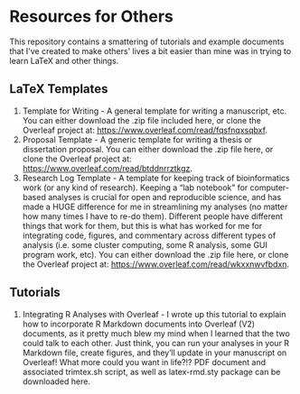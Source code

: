 # Resources for Others
This repository contains a smattering of tutorials and example documents that I've created to make others' lives a bit easier than mine was in trying to learn LaTeX and other things.

## LaTeX Templates
1. Template for Writing - A general template for writing a manuscript, etc. You can either download the .zip file included here, or clone the Overleaf project at: https://www.overleaf.com/read/fqsfnqxsqbxf.
2. Proposal Template - A generic template for writing a thesis or dissertation proposal. You can either download the .zip file here, or clone the Overleaf project at: https://www.overleaf.com/read/btddnrrztkgz.
3. Research Log Template - A template for keeping track of bioinformatics work (or any kind of research). Keeping a “lab notebook” for computer-based analyses is crucial for open and reproducible science, and has made a HUGE difference for me in streamlining my analyses (no matter how many times I have to re-do them). Different people have different things that work for them, but this is what has worked for me for integrating code, figures, and commentary across different types of analysis (i.e. some cluster computing, some R analysis, some GUI program work, etc). You can either download the .zip file here, or clone the Overleaf project at: https://www.overleaf.com/read/wkxxnwvfbdxn.

## Tutorials
1. Integrating R Analyses with Overleaf - I wrote up this tutorial to explain how to incorporate R Markdown documents into Overleaf (V2) documents, as it pretty much blew my mind when I learned that the two could talk to each other. Just think, you can run your analyses in your R Markdown file, create figures, and they’ll update in your manuscript on Overleaf! What more could you want in life?!? PDF document and associated trimtex.sh script, as well as latex-rmd.sty package can be downloaded here.

